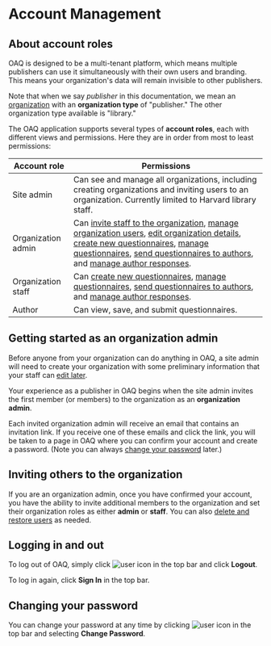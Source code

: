 # Account Management

## About account roles

OAQ is designed to be a multi-tenant platform, which means multiple publishers can use it simultaneously with their own users and branding. This means your organization's data will remain invisible to other publishers.

Note that when we say _publisher_ in this documentation, we mean an [organization](/publisher-workflow/articles/organizations) with an **organization type** of "publisher." The other organization type available is "library."

The OAQ application supports several types of **account roles**, each with different views and permissions. Here they are in order from most to least permissions:

| Account role | Permissions |
|--|--|
|Site admin| Can see and manage all organizations, including creating organizations and inviting users to an organization. Currently limited to Harvard library staff. |
|Organization admin | Can [invite staff to the organization](/publisher-workflow/articles/account_management#inviting-others-to-the-organization), [manage organization users](/publisher-workflow/articles/organizations#managing-organization-users), [edit organization details](/publisher-workflow/articles/organizations#editing-organization-details), [create new questionnaires](/publisher-workflow/articles/questionnaires#creating-a-new-questionnaire), [manage questionnaires](/publisher-workflow/articles/questionnaires#actions-you-can-perform-on-a-questionnaire), [send questionnaires to authors](/publisher-workflow/articles/questionnaires#sending-a-questionnaire-to-an-author), and [manage author responses](/publisher-workflow/articles/questionnaires#managing-author-responses). |
|Organization staff | Can [create new questionnaires](/publisher-workflow/articles/questionnaires#creating-a-new-questionnaire), [manage questionnaires](/publisher-workflow/articles/questionnaires#actions-you-can-perform-on-a-questionnaire), [send questionnaires to authors](/publisher-workflow/articles/questionnaires#sending-a-questionnaire-to-an-author), and [manage author responses](/publisher-workflow/articles/questionnaires#managing-author-responses). |
|Author | Can view, save, and submit questionnaires. |

## Getting started as an organization admin

Before anyone from your organization can do anything in OAQ, a site admin will need to create your organization with some preliminary information that your staff can [edit later](/publisher-workflow/articles/organizations#editing-organization-details).

Your experience as a publisher in OAQ begins when the site admin invites the first member (or members) to the organization as an  **organization admin**.

Each invited organization admin will receive an email that contains an invitation link. If you receive one of these emails and click the link, you will be taken to a page in OAQ where you can confirm your account and create a password. (Note you can always [change your password](/publisher-workflow/articles/account_management#changing-your-password) later.)

## Inviting others to the organization

If you are an organization admin, once you have confirmed your account, you have the ability to invite additional members to the organization and set their organization roles as either **admin** or **staff**. You can also [delete and restore users](/publisher-workflow/articles/organizations#managing-organization-users) as needed.

## Logging in and out

To log out of OAQ, simply click ![user icon](/publisher-workflow/assets/user_icon.png) in the top bar and click **Logout**.

To log in again, click **Sign In** in the top bar.

## Changing your password

You can change your password at any time by clicking ![user icon](/publisher-workflow/assets/user_icon.png) in the top bar and selecting **Change Password**.

